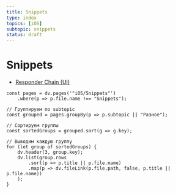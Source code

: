 ```yaml
---
title: Snippets
type: index
topics: [iOS]
subtopic: snippets
status: draft
---
```


# Snippets

- [Responder Chain (UI)](../iOS/Snippets/responder-chain.md)

```dataviewjs
const pages = dv.pages('"iOS/Snippets"')
    .where(p => p.file.name !== "Snippets");

// Группируем по subtopic
const grouped = pages.groupBy(p => p.subtopic || "Разное");

// Сортируем группы
const sortedGroups = grouped.sort(g => g.key);

// Выводим каждую группу
for (let group of sortedGroups) {
    dv.header(3, group.key);
    dv.list(group.rows
        .sort(p => p.title || p.file.name)
        .map(p => dv.fileLink(p.file.path, false, p.title || p.file.name))
    );
}
```
